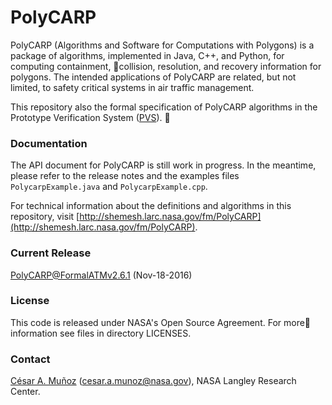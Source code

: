 PolyCARP 
========

PolyCARP (Algorithms and Software for Computations with Polygons)
is a package of algorithms, implemented in Java, C++, and Python, 
for computing containment,
collision, resolution, and recovery information for polygons. The
intended applications of PolyCARP are related, but not limited, to
safety critical systems in air traffic management.

This repository also the formal specification
of PolyCARP algorithms in the Prototype Verification System ([PVS](http://pvs.csl.sri.com)).

### Documentation

The API document for PolyCARP is still work in progress. In the meantime,
please refer to the release notes and the examples files
`PolycarpExample.java` and `PolycarpExample.cpp`.

For technical information about the definitions and algorithms in this
repository, visit [http://shemesh.larc.nasa.gov/fm/PolyCARP](http://shemesh.larc.nasa.gov/fm/PolyCARP).

### Current Release

PolyCARP@FormalATMv2.6.1 (Nov-18-2016) 

### License

This code is released under NASA's Open Source Agreement. For more
information see files in directory LICENSES.

### Contact

[C&eacute;sar A. Mu&ntilde;oz](http://shemesh.larc.nasa.gov/people/cam) (cesar.a.munoz@nasa.gov), NASA Langley Research Center.

